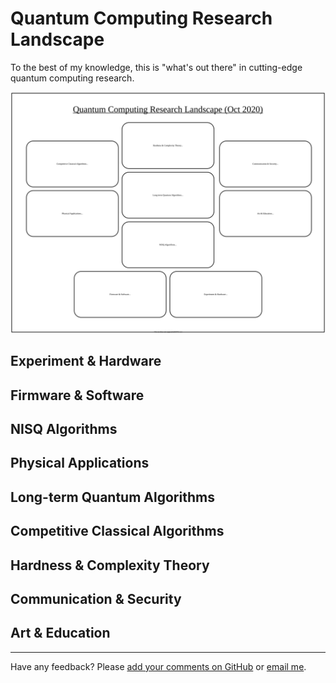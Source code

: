 # Quantum Computing Research Landscape

To the best of my knowledge, this is "what's out there" in cutting-edge quantum computing research.

![Mental map of research areas](./qcmap.svg)

## Experiment & Hardware

## Firmware & Software

## NISQ Algorithms

## Physical Applications

## Long-term Quantum Algorithms

## Competitive Classical Algorithms

## Hardness & Complexity Theory

## Communication & Security

## Art & Education

---
Have any feedback? Please [add your comments on GitHub](https://github.com/marwahaha/qc-landscape/issues/new) or [email me](mailto:marwahaha@berkeley.edu).